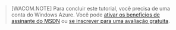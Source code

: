 > [WACOM.NOTE]
> Para concluir este tutorial, você precisa de uma conta do Windows Azure. Você pode <a href="/pt-br/pricing/member-offers/msdn-benefits-details/?WT.mc_id=A85619ABF" target="_blank">ativar os benefícios de assinante do MSDN</a> ou <a href="/pt-br/pricing/free-trial/?WT.mc_id=A85619ABF" target="_blank">se inscrever para uma avaliação gratuita</a>.


